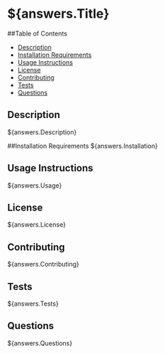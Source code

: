# ${answers.Title}

##Table of Contents
- [Description](https://github.com/dcon0610/read_me_generator/blob/main/Develop/newreadMe.md#description)
- [Installation Requirements](https://github.com/dcon0610/read_me_generator/blob/main/Develop/newreadMe.md#installation-requirements)
- [Usage Instructions](#https://github.com/dcon0610/read_me_generator/blob/main/Develop/newreadMe.md#usage-instructions)
- [License](#https://github.com/dcon0610/read_me_generator/blob/main/Develop/newreadMe.md#license)
- [Contributing](#https://github.com/dcon0610/read_me_generator/blob/main/Develop/newreadMe.md#contributing)
- [Tests](#https://github.com/dcon0610/read_me_generator/blob/main/Develop/newreadMe.md#tests)
- [Questions](#https://github.com/dcon0610/read_me_generator/blob/main/Develop/newreadMe.md#questions)



## Description
${answers.Description}

##Installation Requirements
${answers.Installation}

## Usage Instructions
${answers.Usage}

## License
${answers.License}

## Contributing
${answers.Contributing}

## Tests
${answers.Tests}

## Questions
${answers.Questions}

